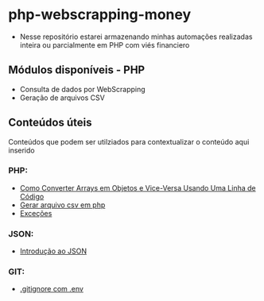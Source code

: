 # php-webscrapping-money
- Nesse repositório estarei armazenando minhas automações realizadas inteira ou parcialmente em PHP com viés financiero

## Módulos disponíveis - PHP
- Consulta de dados por WebScrapping
- Geração de arquivos CSV

## Conteúdos úteis
 Conteúdos que podem ser utilziados para contextualizar o conteúdo aqui inserido

### PHP: 
 - [Como Converter Arrays em Objetos e Vice-Versa Usando Uma Linha de Código](https://mateussouzaweb.com/blog/php/como-converter-arrays-em-objetos-e-vice-versa-usando-uma-linha-de-codigo)
 - [Gerar arquivo csv em php](https://pt.stackoverflow.com/questions/132318/gerar-arquivo-csv-em-php)
 - [Exceções](https://www.php.net/manual/pt_BR/language.exceptions.php)
### JSON:
 - [Introdução ao JSON](https://www.json.org/json-pt.html)
### GIT:
- [.gitignore com .env](https://pt.stackoverflow.com/questions/343036/gitignore-com-env)